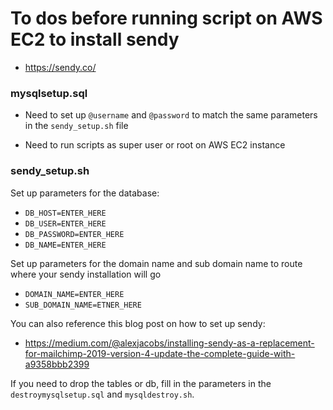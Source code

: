 # To dos before running script on AWS EC2 to install sendy
- https://sendy.co/

### mysqlsetup.sql
- Need to set up `@username` and `@password` to match the 
same parameters in the `sendy_setup.sh` file

- Need to run scripts as super user or root on AWS EC2 instance

### sendy_setup.sh
Set up parameters for the database:
- `DB_HOST=ENTER_HERE`
- `DB_USER=ENTER_HERE`
- `DB_PASSWORD=ENTER_HERE`
- `DB_NAME=ENTER_HERE`

Set up parameters for the domain name and sub domain name
to route where your sendy installation will go
- `DOMAIN_NAME=ENTER_HERE`
- `SUB_DOMAIN_NAME=ETNER_HERE`


You can also reference this blog post on how to set up sendy:
- https://medium.com/@alexjacobs/installing-sendy-as-a-replacement-for-mailchimp-2019-version-4-update-the-complete-guide-with-a9358bbb2399

If you need to drop the tables or db, fill in the parameters
in the `destroymysqlsetup.sql` and `mysqldestroy.sh`.